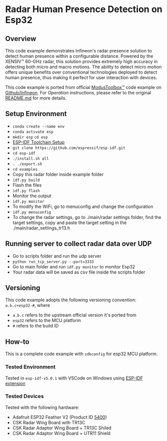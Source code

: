 # Radar Human Presence Detection on Esp32

## Overview

This code example demonstrates Infineon's radar presence solution to detect human presence within a configurable distance. Powered by the XENSIV™ 60-GHz radar, this solution provides extremely high accuracy in detecting both micro and macro motions. The ability to detect micro motion offers unique benefits over conventional technologies deployed to detect human presence, thus making it perfect for user interaction with devices.

This code example is ported from official [ModusToolbox™](https://www.infineon.com/cms/en/design-support/tools/sdk/modustoolbox-software/) code example on [Github/Infineon](https://github.com/Infineon/mtb-example-psoc6-radar-presence). For *Operation* instructions, please refer to the original [README.md](https://github.com/Infineon/mtb-example-psoc6-radar-presence/blob/master/README.md) for more details. 

## Setup Environment
* `conda create --name env`
* `conda activate esp`
* `mkdir esp` `cd esp`
* [ESP-IDF Toolchain Setup](https://docs.espressif.com/projects/esp-idf/en/latest/esp32/get-started/linux-macos-setup.html)
* `git clone https://github.com/espressif/esp-idf.git`
* `cd esp-idf`
* `./install.sh all`
* `. ./export.sh`
* `cd examples`
* Copy this radar folder inside example folder
* `idf.py build`
* Flash the files
* `idf.py flash`
* Monitor the output
* `idf.py monitor`
* To modify the WiFi, go to menuconfig and change the configuration
* `idf.py menuconfig`
* To change the radar settings, go to ./main/radar settings folder, find the target settings, copy and paste the target setting in the ./main/radar_settings_tr13.h

## Running server to collect radar data over UDP
* Go to scripts folder and run the udp server
* `python run_tcp_server.py --port=3333`
* Go to main folder and run `idf.py monitor` to monitor Esp32
* Your radar data will be saved as csv file inside the scripts folder

## Versioning 
This code example adopts the following versioning convention:  `a.b.c+esp32-#`, where 
- `a.b.c` refers to the upstream official version it's ported from 
- `esp32` refers to the MCU platform 
- `#` refers to the build ID 

## How-to
This is a complete code example with `sdkconfig` for esp32 MCU platform.

### Tested Environment
Tested in `esp-idf-v5.0.1` with VSCode on Windows using [ESP-IDF extension](https://marketplace.visualstudio.com/items?itemName=espressif.esp-idf-extension) 

### Tested Devices 
Tested with the following hardware:
* Adafruit ESP32 Feather V2 (Product ID [5400](https://www.adafruit.com/product/5400))
* CSK Radar Wing Board with TR13C
* CSK Radar Adaptor Wing Board + TR13C Shiled 
* CSK Radar Adaptor Wing Board + UTR11 Shield 

